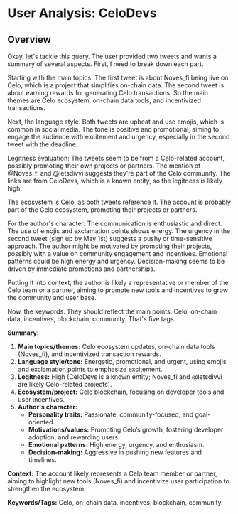# User Analysis: CeloDevs

## Overview

<think>
Okay, let's tackle this query. The user provided two tweets and wants a summary of several aspects. First, I need to break down each part.

Starting with the main topics. The first tweet is about Noves_fi being live on Celo, which is a project that simplifies on-chain data. The second tweet is about earning rewards for generating Celo transactions. So the main themes are Celo ecosystem, on-chain data tools, and incentivized transactions.

Next, the language style. Both tweets are upbeat and use emojis, which is common in social media. The tone is positive and promotional, aiming to engage the audience with excitement and urgency, especially in the second tweet with the deadline.

Legitness evaluation: The tweets seem to be from a Celo-related account, possibly promoting their own projects or partners. The mention of @Noves_fi and @letsdivvi suggests they're part of the Celo community. The links are from CeloDevs, which is a known entity, so the legitness is likely high.

The ecosystem is Celo, as both tweets reference it. The account is probably part of the Celo ecosystem, promoting their projects or partners.

For the author's character: The communication is enthusiastic and direct. The use of emojis and exclamation points shows energy. The urgency in the second tweet (sign up by May 1st) suggests a pushy or time-sensitive approach. The author might be motivated by promoting their projects, possibly with a value on community engagement and incentives. Emotional patterns could be high energy and urgency. Decision-making seems to be driven by immediate promotions and partnerships.

Putting it into context, the author is likely a representative or member of the Celo team or a partner, aiming to promote new tools and incentives to grow the community and user base.

Now, the keywords. They should reflect the main points: Celo, on-chain data, incentives, blockchain, community. That's five tags.
</think>

**Summary:**  
1. **Main topics/themes:** Celo ecosystem updates, on-chain data tools (Noves_fi), and incentivized transaction rewards.  
2. **Language style/tone:** Energetic, promotional, and urgent, using emojis and exclamation points to emphasize excitement.  
3. **Legitness:** High (CeloDevs is a known entity; Noves_fi and @letsdivvi are likely Celo-related projects).  
4. **Ecosystem/project:** Celo blockchain, focusing on developer tools and user incentives.  
5. **Author's character:**  
   - **Personality traits:** Passionate, community-focused, and goal-oriented.  
   - **Motivations/values:** Promoting Celo’s growth, fostering developer adoption, and rewarding users.  
   - **Emotional patterns:** High energy, urgency, and enthusiasm.  
   - **Decision-making:** Aggressive in pushing new features and timelines.  

**Context:** The account likely represents a Celo team member or partner, aiming to highlight new tools (Noves_fi) and incentivize user participation to strengthen the ecosystem.  

**Keywords/Tags:** Celo, on-chain data, incentives, blockchain, community.